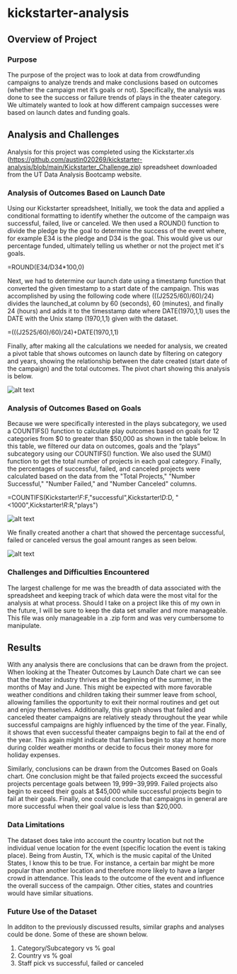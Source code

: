 # kickstarter-analysis

## Overview of Project

### Purpose
The purpose of the project was to look at data from crowdfunding campaigns to analyze trends and make conclusions based on outcomes (whether the campaign met it’s goals or not).   Specifically, the analysis was done to see the success or failure trends of plays in the theater category.  We ultimately wanted to look at how different campaign successes were based on launch dates and funding goals. 


## Analysis and Challenges
Analysis for this project was completed using the Kickstarter.xls (https://github.com/austin020269/kickstarter-analysis/blob/main/Kickstarter_Challenge.zip) spreadsheet downloaded from the UT Data Analysis Bootcamp website.

### Analysis of Outcomes Based on Launch Date
Using our Kickstarter spreadsheet, Initially, we took the data and applied a conditional formatting to identify whether the outcome of the campaign was successful, failed, live or canceled.  We then used a ROUND() function to divide the pledge by the goal to determine the success of the event where, for example E34 is the pledge and D34 is the goal.  This would give us our percentage funded, ultimately telling us whether or not the project met it's goals.

=ROUND(E34/D34*100,0)

Next, we had to determine our launch date using a timestamp function that converted the given timestamp to a start date of the campaign.  This was accomplished by using the following code where (((J2525/60)/60)/24) divides the launched_at column by 60 (seconds), 60 (minutes), and finally 24 (hours) and adds it to the timesstamp date where DATE(1970,1,1) uses the DATE with the Unix stamp (1970,1,1) given with the dataset.  

=(((J2525/60)/60)/24)+DATE(1970,1,1)

Finally, after making all the calculations we needed for analysis, we created a pivot table that shows outcomes on launch date by filtering on category and years, showing the relationship between the date created (start date of the campaign) and the total outcomes.  The pivot chart showing this analysis is below.

![alt text](https://github.com/austin020269/kickstarter-analysis/blob/main/resources/Theater_Outcomes_vs_Launch.png)


### Analysis of Outcomes Based on Goals
Because we were specifically interested in the plays subcategory, we used a COUNTIFS() function to calculate play outcomes based on goals for 12 categories from $0 to greater than $50,000 as shown in the table below.  In this table, we filtered our data on outcomes, goals and the “plays” subcategory using our COUNTIFS() function.  We also used the SUM() function to get the total number of projects in each goal category.  Finally, the percentages of successful, failed, and canceled projects were calculated based on the data from the "Total Projects," "Number Successful," "Number Failed," and "Number Canceled" columns.  

=COUNTIFS(Kickstarter!$F:$F,"successful",Kickstarter!$D:$D, "<1000",Kickstarter!$R:$R,"plays")

![alt text](https://github.com/austin020269/kickstarter-analysis/blob/main/Outcomes%20Based%20on%20Goals%20Table.PNG)

We finally created another a chart that showed the percentage successful, failed or canceled versus the goal amount ranges as seen below.


![alt text](https://github.com/austin020269/kickstarter-analysis/blob/main/resources/Outcomes_vs_Goals.png)

### Challenges and Difficulties Encountered
The largest challenge for me was the breadth of data associated with the spreadsheet and keeping track of which data were the most vital for the analysis at what process.  Should I take on a project like this of my own in the future, I will be sure to keep the data set smaller and more manageable.   This file was only manageable in a .zip form and was very cumbersome to manipulate.

## Results
With any analysis there are conclusions that can be drawn from the project.  When looking at the Theater Outcomes by Launch Date chart we can see that the theater industry thrives at the beginning of the summer, in the months of May and June.  This might be expected with more favorable weather conditions and children taking their summer leave from school, allowing families the opportunity to exit their normal routines and get out and enjoy themselves.  Additionally, this graph shows that failed and canceled theater campaigns are relatively steady throughout the year while successful campaigns are highly influenced by the time of the year.  Finally, it shows that even successful theater campaigns begin to fail at the end of the year.  This again might indicate that families begin to stay at home more during colder weather months or decide to focus their money more for holiday expenses.

Similarly, conclusions can be drawn from the Outcomes Based on Goals chart.  One conclusion might be that failed projects exceed the successful projects percentage goals between $19,999-$39,999.  Failed projects also begin to exceed their goals at $45,000 while successful projects begin to fail at their goals.  Finally, one could conclude that campaigns in general are more successful when their goal value is less than $20,000.

### Data Limitations
The dataset does take into account the country location but not the individual venue location for the event (specific location the event is taking place).  Being from Austin, TX, which is the music capital of the United States, I know this to be true.  For instance, a certain bar might be more popular than another location and therefore more likely to have a larger crowd in attendance.  This leads to the outcome of the event and influence the overall success of the campaign.  Other cities, states and countries would have similar situations.

### Future Use of the Dataset
In additon to the previously discussed results, similar graphs and analyses could be done.  Some of these are shown below.
1.	Category/Subcategory vs % goal
2.	Country vs % goal
3.	Staff pick vs successful, failed or canceled


